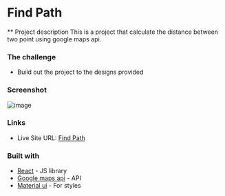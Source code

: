 # Find Path

** Project description
This is a project that calculate the distance between two point using google maps api.

### The challenge

- Build out the project to the designs provided

### Screenshot

![image](https://user-images.githubusercontent.com/67822169/215704608-fd10f17f-6ead-4820-b184-6ea15d891f55.png)

### Links

- Live Site URL: [Find Path](https://find-path-a2b1f.web.app/)

### Built with

- [React](https://reactjs.org/) - JS library
- [Google maps api](https://mapsplatform.google.com/) - API
- [Material ui](https://mui.com/) - For styles

